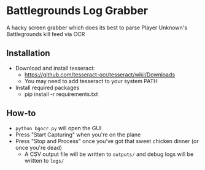 # Battlegrounds Log Grabber
A hacky screen grabber which does its best to parse Player Unknown's Battlegrounds kill feed via OCR
## Installation
* Download and install tesseract:
  * https://github.com/tesseract-ocr/tesseract/wiki/Downloads
  * You may need to add tesseract to your system PATH
* Install required packages
  * pip install -r requirements.txt

## How-to
* `python bgocr.py` will open the GUI
* Press "Start Capturing" when you're on the plane
* Press "Stop and Process" once you've got that sweet chicken dinner (or once you're dead)
  * A CSV output file will be written to `outputs/` and debug logs will be written to `logs/`
